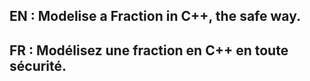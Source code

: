 ## EN : Modelise a Fraction in C++, the safe way.
## FR : Modélisez une fraction en C++ en toute sécurité. 
